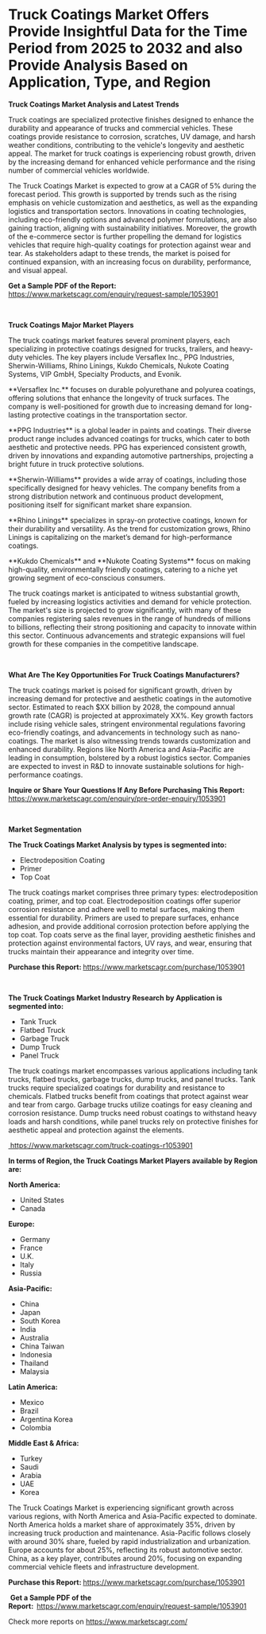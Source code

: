 <p><h1>Truck Coatings Market Offers Provide Insightful Data for the Time Period from 2025 to 2032 and also Provide Analysis Based on Application, Type, and Region</h1></p><p><strong>Truck Coatings Market Analysis and Latest Trends</strong></p>
<p><p>Truck coatings are specialized protective finishes designed to enhance the durability and appearance of trucks and commercial vehicles. These coatings provide resistance to corrosion, scratches, UV damage, and harsh weather conditions, contributing to the vehicle's longevity and aesthetic appeal. The market for truck coatings is experiencing robust growth, driven by the increasing demand for enhanced vehicle performance and the rising number of commercial vehicles worldwide.</p><p>The Truck Coatings Market is expected to grow at a CAGR of 5% during the forecast period. This growth is supported by trends such as the rising emphasis on vehicle customization and aesthetics, as well as the expanding logistics and transportation sectors. Innovations in coating technologies, including eco-friendly options and advanced polymer formulations, are also gaining traction, aligning with sustainability initiatives. Moreover, the growth of the e-commerce sector is further propelling the demand for logistics vehicles that require high-quality coatings for protection against wear and tear. As stakeholders adapt to these trends, the market is poised for continued expansion, with an increasing focus on durability, performance, and visual appeal.</p></p>
<p><strong>Get a Sample PDF of the Report:&nbsp;</strong> <a href="https://www.marketscagr.com/enquiry/request-sample/1053901?utm_campaign=3448&utm_medium=2&utm_source=Github&utm_content=ia&utm_term=01042025&utm_id=truck-coatings">https://www.marketscagr.com/enquiry/request-sample/1053901</a></p>
<p>&nbsp;</p>
<p><strong>Truck Coatings Major Market Players</strong></p>
<p><p>The truck coatings market features several prominent players, each specializing in protective coatings designed for trucks, trailers, and heavy-duty vehicles. The key players include Versaflex Inc., PPG Industries, Sherwin-Williams, Rhino Linings, Kukdo Chemicals, Nukote Coating Systems, VIP GmbH, Specialty Products, and Evonik.</p><p>**Versaflex Inc.** focuses on durable polyurethane and polyurea coatings, offering solutions that enhance the longevity of truck surfaces. The company is well-positioned for growth due to increasing demand for long-lasting protective coatings in the transportation sector.</p><p>**PPG Industries** is a global leader in paints and coatings. Their diverse product range includes advanced coatings for trucks, which cater to both aesthetic and protective needs. PPG has experienced consistent growth, driven by innovations and expanding automotive partnerships, projecting a bright future in truck protective solutions.</p><p>**Sherwin-Williams** provides a wide array of coatings, including those specifically designed for heavy vehicles. The company benefits from a strong distribution network and continuous product development, positioning itself for significant market share expansion.</p><p>**Rhino Linings** specializes in spray-on protective coatings, known for their durability and versatility. As the trend for customization grows, Rhino Linings is capitalizing on the market’s demand for high-performance coatings.</p><p>**Kukdo Chemicals** and **Nukote Coating Systems** focus on making high-quality, environmentally friendly coatings, catering to a niche yet growing segment of eco-conscious consumers.</p><p>The truck coatings market is anticipated to witness substantial growth, fueled by increasing logistics activities and demand for vehicle protection. The market's size is projected to grow significantly, with many of these companies registering sales revenues in the range of hundreds of millions to billions, reflecting their strong positioning and capacity to innovate within this sector. Continuous advancements and strategic expansions will fuel growth for these companies in the competitive landscape.</p></p>
<p>&nbsp;</p>
<p><strong>What Are The Key Opportunities For Truck Coatings Manufacturers?</strong></p>
<p><p>The truck coatings market is poised for significant growth, driven by increasing demand for protective and aesthetic coatings in the automotive sector. Estimated to reach $XX billion by 2028, the compound annual growth rate (CAGR) is projected at approximately XX%. Key growth factors include rising vehicle sales, stringent environmental regulations favoring eco-friendly coatings, and advancements in technology such as nano-coatings. The market is also witnessing trends towards customization and enhanced durability. Regions like North America and Asia-Pacific are leading in consumption, bolstered by a robust logistics sector. Companies are expected to invest in R&D to innovate sustainable solutions for high-performance coatings.</p></p>
<p><strong>Inquire or Share Your Questions If Any Before Purchasing This Report:</strong> <a href="https://www.marketscagr.com/enquiry/pre-order-enquiry/1053901?utm_campaign=3448&utm_medium=2&utm_source=Github&utm_content=ia&utm_term=01042025&utm_id=truck-coatings">https://www.marketscagr.com/enquiry/pre-order-enquiry/1053901</a></p>
<p>&nbsp;</p>
<p><strong>Market Segmentation</strong></p>
<p><strong>The Truck Coatings Market Analysis by types is segmented into:</strong></p>
<p><ul><li>Electrodeposition Coating</li><li>Primer</li><li>Top Coat</li></ul></p>
<p><p>The truck coatings market comprises three primary types: electrodeposition coating, primer, and top coat. Electrodeposition coatings offer superior corrosion resistance and adhere well to metal surfaces, making them essential for durability. Primers are used to prepare surfaces, enhance adhesion, and provide additional corrosion protection before applying the top coat. Top coats serve as the final layer, providing aesthetic finishes and protection against environmental factors, UV rays, and wear, ensuring that trucks maintain their appearance and integrity over time.</p></p>
<p><strong>Purchase this Report:&nbsp;</strong><a href="https://www.marketscagr.com/purchase/1053901?utm_campaign=3448&utm_medium=2&utm_source=Github&utm_content=ia&utm_term=01042025&utm_id=truck-coatings">https://www.marketscagr.com/purchase/1053901</a></p>
<p>&nbsp;</p>
<p><strong>The Truck Coatings Market Industry Research by Application is segmented into:</strong></p>
<p><ul><li>Tank Truck</li><li>Flatbed Truck</li><li>Garbage Truck</li><li>Dump Truck</li><li>Panel Truck</li></ul></p>
<p><p>The truck coatings market encompasses various applications including tank trucks, flatbed trucks, garbage trucks, dump trucks, and panel trucks. Tank trucks require specialized coatings for durability and resistance to chemicals. Flatbed trucks benefit from coatings that protect against wear and tear from cargo. Garbage trucks utilize coatings for easy cleaning and corrosion resistance. Dump trucks need robust coatings to withstand heavy loads and harsh conditions, while panel trucks rely on protective finishes for aesthetic appeal and protection against the elements.</p></p>
<p><a href="https://www.marketscagr.com/truck-coatings-r1053901?utm_campaign=3448&utm_medium=2&utm_source=Github&utm_content=ia&utm_term=01042025&utm_id=truck-coatings">&nbsp;https://www.marketscagr.com/truck-coatings-r1053901</a></p>
<p><strong>In terms of Region, the Truck Coatings Market Players available by Region are:</strong></p>
<p>
    <p> <strong> North America: </strong>
        <ul>
            <li>United States</li>
            <li>Canada</li>
        </ul>
        </p> 
    <p> <strong> Europe: </strong>
        <ul>
            <li>Germany</li>
            <li>France</li>
            <li>U.K.</li>
            <li>Italy</li>
            <li>Russia</li>
        </ul>
        </p> 
    <p> <strong> Asia-Pacific: </strong>
        <ul>
            <li>China</li>
            <li>Japan</li>
            <li>South Korea</li>
            <li>India</li>
            <li>Australia</li>
            <li>China Taiwan</li>
            <li>Indonesia</li>
            <li>Thailand</li>
            <li>Malaysia</li>
        </ul>
        </p> 
    <p> <strong> Latin America: </strong>
        <ul>
            <li>Mexico</li>
            <li>Brazil</li>
            <li>Argentina Korea</li>
            <li>Colombia</li>
        </ul>
        </p> 
    <p> <strong> Middle East & Africa: </strong>
        <ul>
            <li>Turkey</li>
            <li>Saudi</li>
            <li>Arabia</li>
            <li>UAE</li>
            <li>Korea</li>
        </ul>
    </p>
    </p>
<p><p>The Truck Coatings Market is experiencing significant growth across various regions, with North America and Asia-Pacific expected to dominate. North America holds a market share of approximately 35%, driven by increasing truck production and maintenance. Asia-Pacific follows closely with around 30% share, fueled by rapid industrialization and urbanization. Europe accounts for about 25%, reflecting its robust automotive sector. China, as a key player, contributes around 20%, focusing on expanding commercial vehicle fleets and infrastructure development.</p></p>
<p><strong>Purchase this Report: </strong><a href="https://www.marketscagr.com/purchase/1053901?utm_campaign=3448&utm_medium=2&utm_source=Github&utm_content=ia&utm_term=01042025&utm_id=truck-coatings">https://www.marketscagr.com/purchase/1053901</a></p>
<p>&nbsp;<strong>Get a Sample PDF of the Report:&nbsp;&nbsp;</strong><a href="https://www.marketscagr.com/enquiry/request-sample/1053901?utm_campaign=3448&utm_medium=2&utm_source=Github&utm_content=ia&utm_term=01042025&utm_id=truck-coatings">https://www.marketscagr.com/enquiry/request-sample/1053901</a></p>
<p><strong></strong></p>
<p>Check more reports on <a href="https://www.marketscagr.com/?utm_campaign=3448&utm_medium=2&utm_source=Github&utm_content=ia&utm_term=01042025&utm_id=truck-coatings">https://www.marketscagr.com/</a></p>